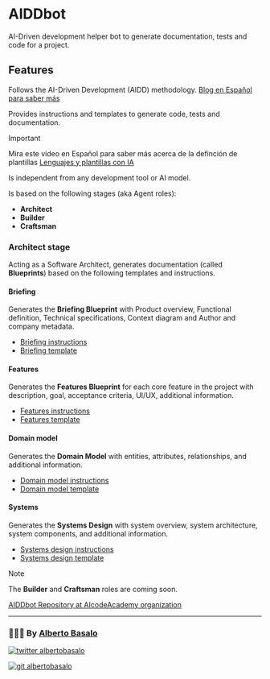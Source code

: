 # AIDDbot

AI-Driven development helper bot to generate documentation, tests and code for a project.

## Features

Follows the AI-Driven Development (AIDD) methodology. [Blog en Español para saber más](https://aicode.academy/blog/es/)

Provides instructions and templates to generate code, tests and documentation.

> [!IMPORTANT]
> Mira este video en Español para saber más acerca de la definción de plantillas [Lenguajes y plantillas con IA](https://youtu.be/rdhcBGyrKTk)

Is independent from any development tool or AI model.

Is based on the following stages (aka Agent roles):

- **Architect**
- **Builder**
- **Craftsman**

### Architect stage

Acting as a Software Architect, generates documentation (called **Blueprints**) based on the following templates and instructions.

#### Briefing

Generates the **Briefing Blueprint** with Product overview, Functional definition, Technical specifications, Context diagram and Author and company metadata.

- [Briefing instructions](/.ai/architect/a-1.briefing.instructions.md)
- [Briefing template](/.ai/architect/a-1.briefing.template.md)

#### Features

Generates the **Features Blueprint** for each core feature in the project with description, goal, acceptance criteria, UI/UX, additional information.

- [Features instructions](/.ai/architect/a-2.features.instructions.md)
- [Features template](/.ai/architect/a-2.features.template.md)

#### Domain model

Generates the **Domain Model** with entities, attributes, relationships, and additional information.

- [Domain model instructions](/.ai/architect/a-3.domain-model.instructions.md)
- [Domain model template](/.ai/architect/a-3.domain-model.template.md)

#### Systems

Generates the **Systems Design** with system overview, system architecture, system components, and additional information.

- [Systems design instructions](/.ai/architect/a-4.systems-design.instructions.md)
- [Systems design template](/.ai/architect/a-4.systems-design.template.md)

> [!NOTE]
> The **Builder** and **Craftsman** roles are coming soon.

[AIDDbot Repository at AIcodeAcademy organization](https://github.com/AIcodeAcademy/AIDDbot)

---

<footer>
  <h3>🧑🏼‍💻 By <a href="https://albertobasalo.dev" target="blank">Alberto Basalo</a> </h3>
  <p>
    <a href="https://x/albertobasalo" target="blank">
      <img src="https://img.shields.io/twitter/follow/albertobasalo?logo=twitter&style=for-the-badge" alt="twitter albertobasalo" />
    </a>
  </p>
  <p>
    <a href="https://github.com/albertobasalo" target="blank">
      <img 
        src="https://img.shields.io/github/followers/albertobasalo?logo=github&label=profile albertobasalo&style=for-the-badge" alt="git albertobasalo" />
    </a>
  </p>
</footer>
